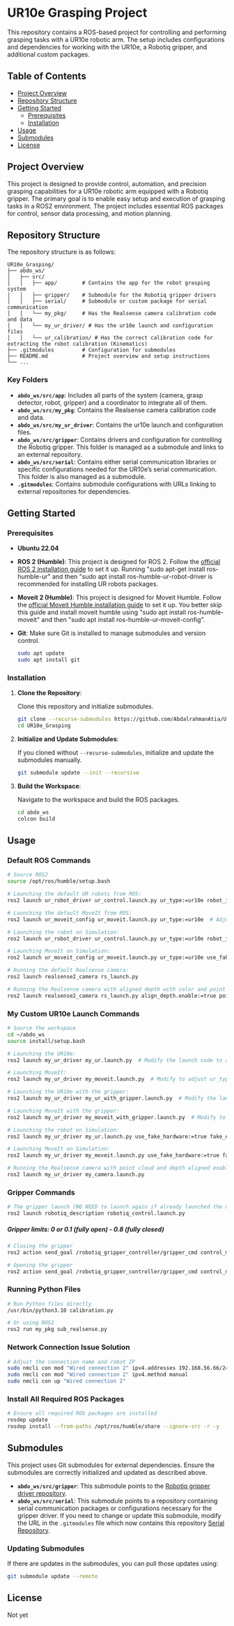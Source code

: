 
# UR10e Grasping Project

This repository contains a ROS-based project for controlling and performing grasping tasks with a UR10e robotic arm. The setup includes configurations and dependencies for working with the UR10e, a Robotiq gripper, and additional custom packages.

## Table of Contents

- [Project Overview](#project-overview)
- [Repository Structure](#repository-structure)
- [Getting Started](#getting-started)
  - [Prerequisites](#prerequisites)
  - [Installation](#installation)
- [Usage](#usage)
- [Submodules](#submodules)
- [License](#license)

## Project Overview

This project is designed to provide control, automation, and precision grasping capabilities for a UR10e robotic arm equipped with a Robotiq gripper. The primary goal is to enable easy setup and execution of grasping tasks in a ROS2 environment. The project includes essential ROS packages for control, sensor data processing, and motion planning.

## Repository Structure

The repository structure is as follows:

```plaintext
UR10e_Grasping/
├── abdo_ws/
│   ├── src/
│   │   ├── app/        # Contains the app for the robot grasping system
│   │   ├── gripper/    # Submodule for the Robotiq gripper drivers
│   │   ├── serial/     # Submodule or custom package for serial communication
│   │   └── my_pkg/     # Has the Realsense camera calibration code and data
│   │   └── my_ur_driver/ # Has the ur10e launch and configuration files 
│   │   └── ur_calibration/ # Has the correct calibration code for extracting the robot calibration (Kinematics)
├── .gitmodules         # Configuration for submodules
├── README.md           # Project overview and setup instructions
└── ...
```

### Key Folders

- **`abdo_ws/src/app`**: Includes all parts of the system (camera, grasp detector, robot, gripper) and a coordinator to integrate all of them.
- **`abdo_ws/src/my_pkg`**: Contains the Realsense camera calibration code and data.
- **`abdo_ws/src/my_ur_driver`**: Contains the ur10e launch and configuration files.
- **`abdo_ws/src/gripper`**: Contains drivers and configuration for controlling the Robotiq gripper. This folder is managed as a submodule and links to an external repository.
- **`abdo_ws/src/serial`**: Contains either serial communication libraries or specific configurations needed for the UR10e’s serial communication. This folder is also managed as a submodule.
- **`.gitmodules`**: Contains submodule configurations with URLs linking to external repositories for dependencies.

## Getting Started

### Prerequisites

- **Ubuntu 22.04**
- **ROS 2 (Humble)**: This project is designed for ROS 2. Follow the [official ROS 2 installation guide](https://docs.ros.org/en/humble/Installation.html) to set it up. Running "sudo apt-get install ros-humble-ur" and then "sudo apt install ros-humble-ur-robot-driver is recommended for installing UR robots packages.
- **Moveit 2 (Humble)**: This project is designed for Moveit Humble. Follow the [official Moveit Humble installation guide](https://moveit.picknik.ai/humble/doc/tutorials/getting_started/getting_started.html) to set it up. You better skip this guide and install moveit humble using "sudo apt install ros-humble-moveit" and then "sudo apt install ros-humble-ur-moveit-config".
- **Git**: Make sure Git is installed to manage submodules and version control.
  
  ```bash
  sudo apt update
  sudo apt install git
  ```

### Installation

1. **Clone the Repository**:

   Clone this repository and initialize submodules.

   ```bash
   git clone --recurse-submodules https://github.com/AbdalrahmanAtia/UR10e_Grasping.git
   cd UR10e_Grasping
   ```

2. **Initialize and Update Submodules**:

   If you cloned without `--recurse-submodules`, initialize and update the submodules manually.

   ```bash
   git submodule update --init --recursive
   ```

3. **Build the Workspace**:

   Navigate to the workspace and build the ROS packages.

   ```bash
   cd abdo_ws
   colcon build
   ```

## Usage

### Default ROS Commands

```bash
# Source ROS2
source /opt/ros/humble/setup.bash
  ```

```bash
# Launching the default UR robots from ROS:
ros2 launch ur_robot_driver ur_control.launch.py ur_type:=ur10e robot_ip:=192.168.56.101   # Adjust ur_type and IP
  ```

```bash
# Launching the default MoveIt from ROS:
ros2 launch ur_moveit_config ur_moveit.launch.py ur_type:=ur10e  # Adjust ur_type
  ```

```bash
# Launching the robot on Simulation:
ros2 launch ur_robot_driver ur_control.launch.py ur_type:=ur10e robot_ip:=192.168.56.101 use_fake_hardware:=true fake_execution:=true
  ```

```bash
# Launching MoveIt on Simulation:
ros2 launch ur_moveit_config ur_moveit.launch.py ur_type:=ur10e use_fake_hardware:=true fake_execution:=true
  ```

```bash
# Running the default Realsense camera:
ros2 launch realsense2_camera rs_launch.py
  ```

```bash
# Running the Realsense camera with aligned depth with color and point cloud enabled:
ros2 launch realsense2_camera rs_launch.py align_depth.enable:=true pointcloud.enable:=true
  ```
### My Custom UR10e Launch Commands

```bash
# Source the workspace
cd ~/abdo_ws
source install/setup.bash
  ```

```bash
# Launching the UR10e:
ros2 launch my_ur_driver my_ur.launch.py  # Modify the launch code to adjust ur_type and IP
  ```

```bash
# Launching MoveIt:
ros2 launch my_ur_driver my_moveit.launch.py  # Modify to adjust ur_type
  ```

```bash
# Launching the UR10e with the gripper:
ros2 launch my_ur_driver my_ur_with_gripper.launch.py  # Modify the launch code to adjust ur_type and IP
  ```

```bash
# Launching MoveIt with the gripper:
ros2 launch my_ur_driver my_moveit_with_gripper.launch.py  # Modify to adjust ur_type
  ```

```bash
# Launching the robot on Simulation:
ros2 launch my_ur_driver my_ur.launch.py use_fake_hardware:=true fake_execution:=true
  ```

```bash
# Launching MoveIt on Simulation:
ros2 launch my_ur_driver my_moveit.launch.py use_fake_hardware:=true fake_execution:=true
  ```

```bash
# Running the Realsense camera with point cloud and depth aligned enabled:
ros2 launch my_ur_driver my_camera.launch.py
  ```

### Gripper Commands

```bash
# The gripper launch (NO NEED to launch again if already launched the my_ur_with_gripper.launch.py)
ros2 launch robotiq_description robotiq_control.launch.py
  ```

##### Gripper limits: 0 or 0.1 (fully open) - 0.8 (fully closed)

```bash
# Closing the gripper
ros2 action send_goal /robotiq_gripper_controller/gripper_cmd control_msgs/action/GripperCommand "{command: {position: 0.8, max_effort: 50.0}}"
  ```

```bash
# Opening the gripper
ros2 action send_goal /robotiq_gripper_controller/gripper_cmd control_msgs/action/GripperCommand "{command: {position: 0.1, max_effort: 50.0}}"
  ```



### Running Python Files

```bash
# Run Python files directly
/usr/bin/python3.10 calibration.py
  ```

```bash
# Or using ROS2
ros2 run my_pkg sub_realsense.py
  ```

### Network Connection Issue Solution

```bash
# Adjust the connection name and robot IP
sudo nmcli con mod "Wired connection 2" ipv4.addresses 192.168.56.66/24
sudo nmcli con mod "Wired connection 2" ipv4.method manual
sudo nmcli con up "Wired connection 2"
  ```

### Install All Required ROS Packages

```bash
# Ensure all required ROS packages are installed
rosdep update
rosdep install --from-paths /opt/ros/humble/share --ignore-src -r -y
  ```

## Submodules

This project uses Git submodules for external dependencies. Ensure the submodules are correctly initialized and updated as described above.

- **`abdo_ws/src/gripper`**: This submodule points to the [Robotiq gripper driver repository](https://github.com/AbdalrahmanAtia/ros2_robotiq_gripper.git).
- **`abdo_ws/src/serial`**: This submodule points to a repository containing serial communication packages or configurations necessary for the gripper driver. If you need to change or update this submodule, modify the URL in the `.gitmodules` file which now contains this repository [Serial Repository](https://github.com/AbdalrahmanAtia/serial.git).

### Updating Submodules

If there are updates in the submodules, you can pull those updates using:

```bash
git submodule update --remote
```

## License

Not yet
